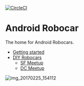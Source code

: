[![CircleCI](https://circleci.com/gh/zugaldia/android-robocar/tree/master.svg?style=svg)](https://circleci.com/gh/zugaldia/android-robocar/tree/master)

# Android Robocar

The home for Android Robocars.

- [Getting started](https://www.github.com/zugaldia/android-robocar/wiki/Hardware)
- [DIY Robocars](https://www.diyrobocars.com)
  - [SF Meetup](https://www.meetup.com/DIYRobocars)
  - [DC Meetup](https://www.meetup.com/DIYRobocarsDC)

![img_20170225_154112](https://cloud.githubusercontent.com/assets/6964/23334669/afefdc60-fb71-11e6-91ca-f8d1c32df33e.jpg)
